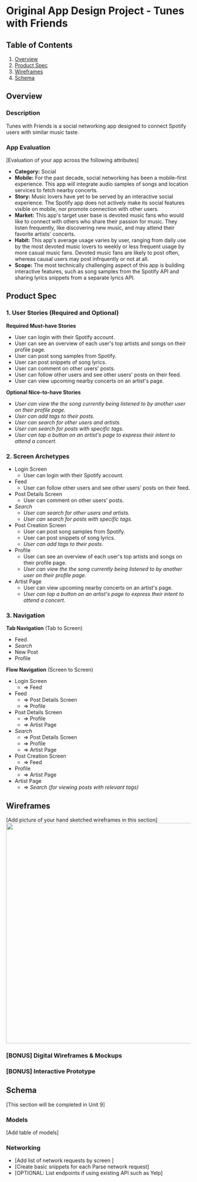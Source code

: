 # Original App Design Project - Tunes with Friends

## Table of Contents
1. [Overview](#Overview)
1. [Product Spec](#Product-Spec)
1. [Wireframes](#Wireframes)
2. [Schema](#Schema)

## Overview
### Description
Tunes with Friends is a social networking app designed to connect Spotify users with similar music taste.

### App Evaluation
[Evaluation of your app across the following attributes]
- **Category:** Social
- **Mobile:** For the past decade, social networking has been a mobile-first experience. This app will integrate audio samples of songs and location services to fetch nearby concerts.
- **Story:** Music lovers have yet to be served by an interactive social experience. The Spotify app does not actively make its social features visible on mobile, nor promote connection with other users.
- **Market:** This app's target user base is devoted music fans who would like to connect with others who share their passion for music. They listen frequently, like discovering new music, and may attend their favorite artists' concerts.
- **Habit:** This app's average usage varies by user, ranging from daily use by the most devoted music lovers to weekly or less frequent usage by more casual music fans. Devoted music fans are likely to post often, whereas causal users may post infrquently or not at all.
- **Scope:** The most technically challenging aspect of this app is building interactive features, such as song samples from the Spotify API and sharing lyrics snippets from a separate lyrics API.

## Product Spec

### 1. User Stories (Required and Optional)

**Required Must-have Stories**

* User can login with their Spotify account.
* User can see an overview of each user's top artists and songs on their profile page.
* User can post song samples from Spotify.
* User can post snippets of song lyrics.
* User can comment on other users' posts.
* User can follow other users and see other users' posts on their feed.
* User can view upcoming nearby concerts on an artist's page.

**Optional Nice-to-have Stories**

* *User can view the the song currently being listened to by another user on their profile page.*
* *User can add tags to their posts.*
* *User can search for other users and artists.*
* *User can search for posts with specific tags.*
* *User can tap a button on an artist's page to express their intent to attend a concert.*

### 2. Screen Archetypes

* Login Screen
   * User can login with their Spotify account.
* Feed
   * User can follow other users and see other users' posts on their feed.
* Post Details Screen
   * User can comment on other users' posts.
* *Search*
   * *User can search for other users and artists.*
   * *User can search for posts with specific tags.*
* Post Creation Screen
   * User can post song samples from Spotify.
   * User can post snippets of song lyrics.
   * *User can add tags to their posts.*
* Profile
   * User can see an overview of each user's top artists and songs on their profile page.
   * *User can view the the song currently being listened to by another user on their profile page.*
* Artist Page
   * User can view upcoming nearby concerts on an artist's page.
   * *User can tap a button on an artist's page to express their intent to attend a concert.*

### 3. Navigation

**Tab Navigation** (Tab to Screen)

* Feed
* *Search*
* New Post
* Profile

**Flow Navigation** (Screen to Screen)

* Login Screen
   * => Feed
* Feed
   * => Post Details Screen
   * => Profile
* Post Details Screen
   * => Profile
   * => Artist Page
* *Search*
   * => Post Details Screen
   * => Profile
   * => Artist Page
* Post Creation Screen
   * => Feed
* Profile
   * => Artist Page
* Artist Page
   * => *Search (for viewing posts with relevant tags)*

## Wireframes
[Add picture of your hand sketched wireframes in this section]
<img src="YOUR_WIREFRAME_IMAGE_URL" width=600>

### [BONUS] Digital Wireframes & Mockups

### [BONUS] Interactive Prototype

## Schema 
[This section will be completed in Unit 9]
### Models
[Add table of models]
### Networking
- [Add list of network requests by screen ]
- [Create basic snippets for each Parse network request]
- [OPTIONAL: List endpoints if using existing API such as Yelp]